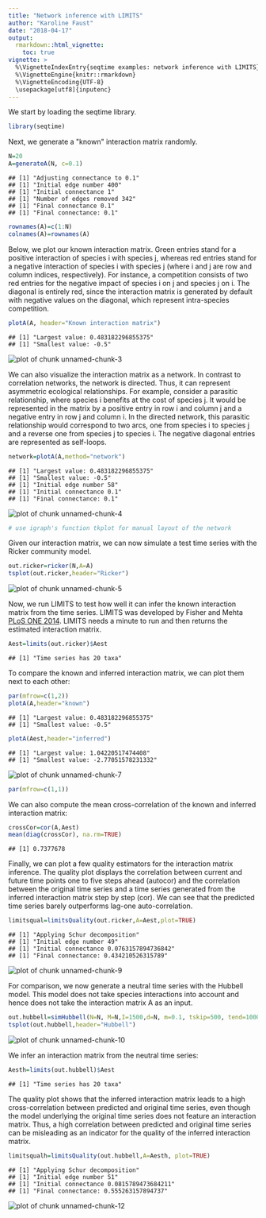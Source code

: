 ```yaml
---
title: "Network inference with LIMITS"
author: "Karoline Faust"
date: "2018-04-17"
output:
  rmarkdown::html_vignette:
    toc: true
vignette: >
  %\VignetteIndexEntry{seqtime examples: network inference with LIMITS}
  %\VignetteEngine{knitr::rmarkdown}
  %\VignetteEncoding{UTF-8}
  \usepackage[utf8]{inputenc}
---
```




We start by loading the seqtime library.


```r
library(seqtime)
```

Next, we generate a "known" interaction matrix randomly.


```r
N=20
A=generateA(N, c=0.1)
```

```
## [1] "Adjusting connectance to 0.1"
## [1] "Initial edge number 400"
## [1] "Initial connectance 1"
## [1] "Number of edges removed 342"
## [1] "Final connectance 0.1"
## [1] "Final connectance: 0.1"
```

```r
rownames(A)=c(1:N)
colnames(A)=rownames(A)
```

Below, we plot our known interaction matrix. Green entries stand for a positive interaction of species i with species j, whereas red entries stand for a negative interaction of species i with species j (where i and j are row and column indices, respectively). For instance, a competition consists of two red entries for the negative impact of species i on j and species j on i. The diagonal is entirely red, since the interaction matrix is generated by default with negative values on the diagonal, which represent intra-species competition.


```r
plotA(A, header="Known interaction matrix")
```

```
## [1] "Largest value: 0.483182296855375"
## [1] "Smallest value: -0.5"
```

![plot of chunk unnamed-chunk-3](figure_network_inference/unnamed-chunk-3-1.png)

We can also visualize the interaction matrix as a network. In contrast to correlation networks, the network is directed. 
Thus, it can represent asymmetric ecological relationships. For example, consider a parasitic relationship, where species i benefits at the cost of species j. It would be represented in the matrix by a positive entry in row i and column j and a negative entry in row j and column i. In the directed network, this parasitic relationship would correspond to two arcs, one from species i to species j and a reverse one from species j to species i. The negative diagonal entries are represented as self-loops.


```r
network=plotA(A,method="network")
```

```
## [1] "Largest value: 0.483182296855375"
## [1] "Smallest value: -0.5"
## [1] "Initial edge number 58"
## [1] "Initial connectance 0.1"
## [1] "Final connectance: 0.1"
```

![plot of chunk unnamed-chunk-4](figure_network_inference/unnamed-chunk-4-1.png)

```r
# use igraph's function tkplot for manual layout of the network
```

Given our interaction matrix, we can now simulate a test time series with the Ricker community model.


```r
out.ricker=ricker(N,A=A)
tsplot(out.ricker,header="Ricker")
```

![plot of chunk unnamed-chunk-5](figure_network_inference/unnamed-chunk-5-1.png)

Now, we run LIMITS to test how well it can infer the known interaction matrix from the time series. LIMITS was developed by Fisher and Mehta [PLoS ONE 2014](http://journals.plos.org/plosone/article?id=10.1371/journal.pone.0102451).
LIMITS needs a minute to run and then returns the estimated interaction matrix.


```r
Aest=limits(out.ricker)$Aest
```

```
## [1] "Time series has 20 taxa"
```

To compare the known and inferred interaction matrix, we can plot them next to each other:


```r
par(mfrow=c(1,2))
plotA(A,header="known")
```

```
## [1] "Largest value: 0.483182296855375"
## [1] "Smallest value: -0.5"
```

```r
plotA(Aest,header="inferred")
```

```
## [1] "Largest value: 1.04220517474408"
## [1] "Smallest value: -2.77051578231332"
```

![plot of chunk unnamed-chunk-7](figure_network_inference/unnamed-chunk-7-1.png)

```r
par(mfrow=c(1,1))
```

We can also compute the mean cross-correlation of the known and inferred interaction matrix:


```r
crossCor=cor(A,Aest)
mean(diag(crossCor), na.rm=TRUE)
```

```
## [1] 0.7377678
```

Finally, we can plot a few quality estimators for the interaction matrix inference. The quality plot displays the correlation between current and future time points one to five steps ahead (autocor) and the correlation between the original time series and a time series generated from the inferred interaction matrix step by step (cor). We can see that the predicted time series barely outperforms lag-one auto-correlation.


```r
limitsqual=limitsQuality(out.ricker,A=Aest,plot=TRUE)
```

```
## [1] "Applying Schur decomposition"
## [1] "Initial edge number 49"
## [1] "Initial connectance 0.0763157894736842"
## [1] "Final connectance: 0.434210526315789"
```

![plot of chunk unnamed-chunk-9](figure_network_inference/unnamed-chunk-9-1.png)

For comparison, we now generate a neutral time series with the Hubbell model. This model does not take species interactions into account and hence does not take the interaction matrix A as an input.


```r
out.hubbell=simHubbell(N=N, M=N,I=1500,d=N, m=0.1, tskip=500, tend=1000)
tsplot(out.hubbell,header="Hubbell")
```

![plot of chunk unnamed-chunk-10](figure_network_inference/unnamed-chunk-10-1.png)

We infer an interaction matrix from the neutral time series:


```r
Aesth=limits(out.hubbell)$Aest
```

```
## [1] "Time series has 20 taxa"
```

The quality plot shows that the inferred interaction matrix leads to a high cross-correlation between predicted and original time series, even though the model underlying the original time series does not feature an interaction matrix. Thus, a high correlation between predicted and original time series can be misleading as an indicator for the quality of the inferred interaction matrix.


```r
limitsqualh=limitsQuality(out.hubbell,A=Aesth, plot=TRUE)
```

```
## [1] "Applying Schur decomposition"
## [1] "Initial edge number 51"
## [1] "Initial connectance 0.0815789473684211"
## [1] "Final connectance: 0.555263157894737"
```

![plot of chunk unnamed-chunk-12](figure_network_inference/unnamed-chunk-12-1.png)

